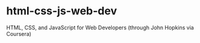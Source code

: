 # html-css-js-web-dev
HTML, CSS, and JavaScript for Web Developers (through John Hopkins via Coursera)
